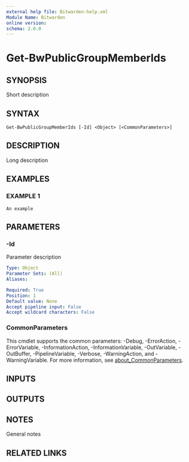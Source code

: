 ```yaml
---
external help file: Bitwarden-help.xml
Module Name: Bitwarden
online version:
schema: 2.0.0
---
```


# Get-BwPublicGroupMemberIds

## SYNOPSIS
Short description

## SYNTAX

```
Get-BwPublicGroupMemberIds [-Id] <Object> [<CommonParameters>]
```

## DESCRIPTION
Long description

## EXAMPLES

### EXAMPLE 1
```
An example
```

## PARAMETERS

### -Id
Parameter description

```yaml
Type: Object
Parameter Sets: (All)
Aliases:

Required: True
Position: 1
Default value: None
Accept pipeline input: False
Accept wildcard characters: False
```

### CommonParameters
This cmdlet supports the common parameters: -Debug, -ErrorAction, -ErrorVariable, -InformationAction, -InformationVariable, -OutVariable, -OutBuffer, -PipelineVariable, -Verbose, -WarningAction, and -WarningVariable. For more information, see [about_CommonParameters](http://go.microsoft.com/fwlink/?LinkID=113216).

## INPUTS

## OUTPUTS

## NOTES
General notes

## RELATED LINKS

